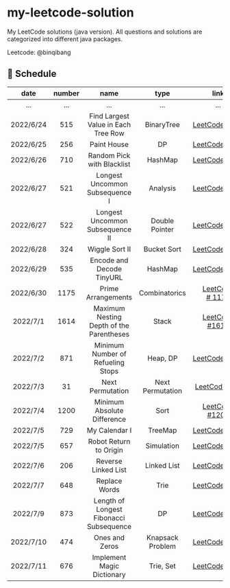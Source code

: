 # my-leetcode-solution

My LeetCode solutions (java version). All questions and solutions are categorized into different java packages.

Leetcode: @binqibang

## 📅 Schedule

| date      | number | name                                     | type             | link                                                                                     | difficulty | capable |
|:---------:|:------:|:----------------------------------------:|:----------------:|:----------------------------------------------------------------------------------------:|:----------:|:-------:|
| ...       | ...    | ...                                      | ...              | ...                                                                                      | ...        | ...     |
| 2022/6/24 | 515    | Find Largest Value in Each Tree Row      | BinaryTree       | [LeetCode #515](https://leetcode.cn/problems/find-largest-value-in-each-tree-row/)       | Medium     | ✔️      |
| 2022/6/25 | 256    | Paint House                              | DP               | [LeetCode #256](https://leetcode.cn/problems/JEj789/)                                    | Medium     | ❌       |
| 2022/6/26 | 710    | Random Pick with Blacklist               | HashMap          | [LeetCode #710](https://leetcode.cn/problems/random-pick-with-blacklist/)                | Hard       | ❌       |
| 2022/6/27 | 521    | Longest Uncommon Subsequence I           | Analysis         | [LeetCode #521](https://leetcode.cn/problems/longest-uncommon-subsequence-i/)            | Easy       | ✔️      |
| 2022/6/27 | 522    | Longest Uncommon Subsequence II          | Double Pointer   | [LeetCode #522](https://leetcode.cn/problems/longest-uncommon-subsequence-ii/)           | Medium     | ❌       |
| 2022/6/28 | 324    | Wiggle Sort II                           | Bucket Sort      | [LeetCode #324](https://leetcode.cn/problems/wiggle-sort-ii/)                            | Medium     | ❌       |
| 2022/6/29 | 535    | Encode and Decode TinyURL                | HashMap          | [LeetCode #535](https://leetcode.cn/problems/encode-and-decode-tinyurl/)                 | Medium     | ✔️      |
| 2022/6/30 | 1175   | Prime Arrangements                       | Combinatorics    | [LeetCode # 1175](https://leetcode.cn/problems/prime-arrangements/)                      | Easy       | ✔️      |
| 2022/7/1  | 1614   | Maximum Nesting Depth of the Parentheses | Stack            | [LeetCode #1614](https://leetcode.cn/problems/maximum-nesting-depth-of-the-parentheses/) | Easy       | ✔️      |
| 2022/7/2  | 871    | Minimum Number of Refueling Stops        | Heap, DP         | [LeetCode #871](https://leetcode.cn/problems/minimum-number-of-refueling-stops/)         | Hard       | ❌       |
| 2022/7/3  | 31     | Next Permutation                         | Next Permutation | [LeetCode #31](https://leetcode.cn/problems/next-permutation/)                           | Medium     | ❌       |
| 2022/7/4  | 1200   | Minimum Absolute Difference              | Sort             | [LeetCode #1200](https://leetcode.cn/problems/minimum-absolute-difference/)              | Easy       | ✔️      |
| 2022/7/5  | 729    | My Calendar I                            | TreeMap          | [LeetCode #729](https://leetcode.cn/problems/my-calendar-i/)                             | Medium     | ❌       |
| 2022/7/5  | 657    | Robot Return to Origin                   | Simulation       | [LeetCode #657](https://leetcode.cn/problems/robot-return-to-origin/)                    | Easy       | ✔️      |
| 2022/7/6  | 206    | Reverse Linked List                      | Linked List      | [LeetCode #206](https://leetcode.cn/problems/reverse-linked-list/)                       | Easy       | ✔️      |
| 2022/7/7  | 648    | Replace Words                            | Trie             | [LeetCode #648](https://leetcode.cn/problems/replace-words/)                             | Medium     | ✔️      |
| 2022/7/9  | 873    | Length of Longest Fibonacci Subsequence  | DP               | [LeetCode #873](https://leetcode.cn/problems/length-of-longest-fibonacci-subsequence/)   | Medium     | ❌       |
| 2022/7/10 | 474    | Ones and Zeros                           | Knapsack Problem | [LeetCode #474](https://leetcode.cn/problems/ones-and-zeroes/)                           | Medium     | ❌       |
| 2022/7/11 | 676    | Implement Magic Dictionary               | Trie, Set        | [LeetCode #676](https://leetcode.cn/problems/implement-magic-dictionary/)                | Medium     | ✔️      |
